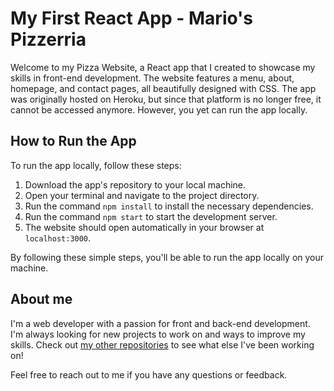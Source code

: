 <body>
	<h1>My First React App - Mario's Pizzerria</h1>
	<p>Welcome to my Pizza Website, a React app that I created to showcase my skills in front-end development. The website features a menu, about, homepage, and contact pages, all beautifully designed with CSS. The app was originally hosted on Heroku, but since that platform is no longer free, it cannot be accessed anymore. However, you yet can run the app locally.</p>
	<h2>How to Run the App</h2>
	<p>To run the app locally, follow these steps:</p>
	<ol>
	  <li>Download the app's repository to your local machine.</li>
	  <li>Open your terminal and navigate to the project directory.</li>
	  <li>Run the command <code>npm install</code> to install the necessary dependencies.</li>
	  <li>Run the command <code>npm start</code> to start the development server.</li>
	  <li>The website should open automatically in your browser at <code>localhost:3000</code>.</li>
	</ol>
	<p>By following these simple steps, you'll be able to run the app locally on your machine.</p>
	<h2>About me</h2>
	<p>I'm a web developer with a passion for front and back-end development. I'm always looking for new projects to work on and ways to improve my skills. Check out <a href= 'https://github.com/MatheusFinatto'>my other repositories</a> to see what else I've been working on!</p>
	<p>Feel free to reach out to me if you have any questions or feedback.</p>
